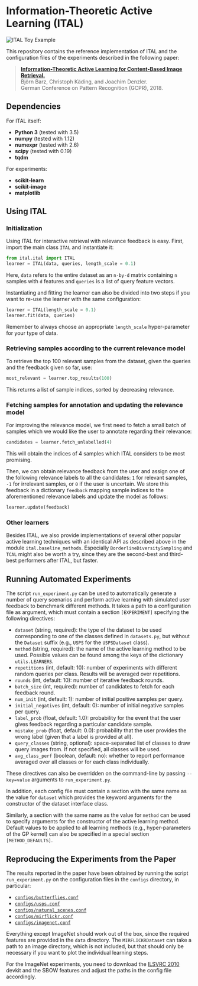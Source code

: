 # Information-Theoretic Active Learning (ITAL)

![ITAL Toy Example][teaser]

This repository contains the reference implementation of ITAL and the configuration files of the experiments described in the following paper:

> [**Information-Theoretic Active Learning for Content-Based Image Retrieval.**][paper]  
> Björn Barz, Christoph Käding, and Joachim Denzler.  
> German Conference on Pattern Recognition (GCPR), 2018.


## Dependencies

For ITAL itself:

- **Python 3** (tested with 3.5)
- **numpy** (tested with 1.12)
- **numexpr** (tested with 2.6)
- **scipy** (tested with 0.19)
- **tqdm**

For experiments:

- **scikit-learn**
- **scikit-image**
- **matplotlib**


## Using ITAL

### Initialization

Using ITAL for interactive retrieval with relevance feedback is easy.
First, import the main class `ITAL` and instantiate it:

```python
from ital.ital import ITAL
learner = ITAL(data, queries, length_scale = 0.1)
```

Here, `data` refers to the entire dataset as an `n-by-d` matrix containing `n` samples with `d` features and `queries` is a list of query feature vectors.

Instantiating and fitting the learner can also be divided into two steps if you want to re-use the learner with the same configuration:

```python
learner = ITAL(length_scale = 0.1)
learner.fit(data, queries)
```

Remember to always choose an appropriate `length_scale` hyper-parameter for your type of data.

### Retrieving samples according to the current relevance model

To retrieve the top 100 relevant samples from the dataset, given the queries and the feedback given so far, use:

```python
most_relevant = learner.top_results(100)
```

This returns a list of sample indices, sorted by decreasing relevance.

### Fetching samples for annotation and updating the relevance model

For improving the relevance model, we first need to fetch a small batch of samples which we would like the user to annotate regarding their relevance:

```python
candidates = learner.fetch_unlabelled(4)
```

This will obtain the indices of 4 samples which ITAL considers to be most promising.

Then, we can obtain relevance feedback from the user and assign one of the following relevance labels to all the candidates: `1` for relevant samples, `-1` for irrelevant samples, or `0` if the user is uncertain. We store this feedback in a dictionary `feedback` mapping sample indices to the aforementioned relevance labels and update the model as follows:

```python
learner.update(feedback)
```


### Other learners

Besides ITAL, we also provide implementations of several other popular active learning techniques with an identical API as described above in the module `ital.baseline_methods`.
Especially `BorderlineDiversitySampling` and `TCAL` might also be worth a try, since they are the second-best and third-best performers after ITAL, but faster.


## Running Automated Experiments

The script `run_experiment.py` can be used to automatically generate a number of query scenarios and perform active learning with simulated user feedback to benchmark different methods.
It takes a path to a configuration file as argument, which must contain a section `[EXPERIMENT]` specifying the following directives:

- `dataset` (string, required): the type of the dataset to be used corresponding to one of the classes defined in `datasets.py`, but without the `Dataset` suffix (e.g., `USPS` for the `USPSDataset` class).
- `method` (string, required): the name of the active learning method to be used. Possible values can be found among the keys of the dictionary `utils.LEARNERS`.
- `repetitions` (int, default: 10): number of experiments with different random queries per class. Results will be averaged over repetitions.
- `rounds` (int, default: 10): number of iterative feedback rounds.
- `batch_size` (int, required): number of candidates to fetch for each feedback round.
- `num_init` (int, default: 1): number of initial positive samples per query.
- `initial_negatives` (int, default: 0): number of initial negative samples per query.
- `label_prob` (float, default: 1.0): probability for the event that the user gives feedback regarding a particular candidate sample.
- `mistake_prob` (float, default: 0.0): probability that the user provides the wrong label (given that a label is provided at all).
- `query_classes` (string, optional): space-separated list of classes to draw query images from. If not specified, all classes will be used.
- `avg_class_perf` (boolean, default: no): whether to report performance averaged over all classes or for each class individually.

These directives can also be overridden on the command-line by passing `--key=value` arguments to `run_experiment.py`.

In addition, each config file must contain a section with the same name as the value for `dataset` which provides the keyword arguments for the constructor of the dataset interface class.

Similarly, a section with the same name as the value for `method` can be used to specify arguments for the constructor of the active learning method.
Default values to be applied to all learning methods (e.g., hyper-parameters of the GP kernel) can also be specified in a special section `[METHOD_DEFAULTS]`.


## Reproducing the Experiments from the Paper

The results reported in the paper have been obtained by running the script `run_experiment.py` on the configuration files in the `configs` directory, in particular:

- [`configs/butterflies.conf`](configs/butterflies.conf)
- [`configs/usps.conf`](configs/usps.conf)
- [`configs/natural_scenes.conf`](configs/natural_scenes.conf)
- [`configs/mirflickr.conf`](configs/mirflickr.conf)
- [`configs/imagenet.conf`](configs/imagenet.conf)

Everything except ImageNet should work out of the box, since the required features are provided in the `data` directory.
The `MIRFLICKRDataset` can take a path to an image directory, which is not included, but that should only be necessary if you want to plot the individual learning steps.

For the ImageNet experiments, you need to download the [ILSVRC 2010][ilsvrc] devkit and the SBOW features and adjust the paths in the config file accordingly.


[paper]: http://hera.inf-cv.uni-jena.de:6680/pdf/Barz18:ITAL.pdf "PDF"
[teaser]: https://user-images.githubusercontent.com/7915048/44797170-cf935a80-abae-11e8-89c8-fd5329a1de3a.png
[ilsvrc]: http://image-net.org/challenges/LSVRC/2010/index